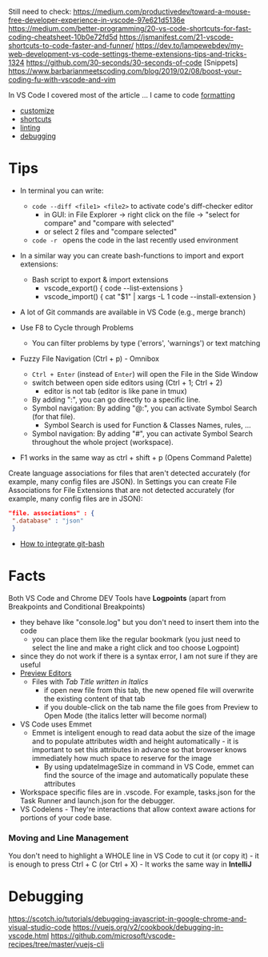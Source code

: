 Still need to check:
https://medium.com/productivedev/toward-a-mouse-free-developer-experience-in-vscode-97e621d5136e
https://medium.com/better-programming/20-vs-code-shortcuts-for-fast-coding-cheatsheet-10b0e72fd5d
https://jsmanifest.com/21-vscode-shortcuts-to-code-faster-and-funner/
https://dev.to/lampewebdev/my-web-development-vs-code-settings-theme-extensions-tips-and-tricks-1324
https://github.com/30-seconds/30-seconds-of-code [Snippets]
https://www.barbarianmeetscoding.com/blog/2019/02/08/boost-your-coding-fu-with-vscode-and-vim

In VS Code I covered most of the article … I came to code [formatting](https://github.com/microsoft/vscode-tips-and-tricks#code-formatting)
- [customize](./code.customize.md)
- [shortcuts](./code.shortcuts.md)
- [linting](./code.linting.md.md)
- [debugging](#debugging)

# Tips
- In terminal you can write:
  - ```code --diff <file1> <file2>``` to activate code's diff-checker editor
    - in GUI: in File Explorer -> right click on the file -> "select for compare" and "compare with selected"
    - or select 2 files and "compare selected"
  - ```code -r ``` opens the code in the last recently used environment
- In a similar way you can create bash-functions to import and export extensions:
  - Bash script to export & import extensions
  	- vscode_export() { code --list-extensions }
  	- vscode_import() { cat "$1" | xargs -L 1 code --install-extension }
- A lot of Git commands are available in VS Code (e.g., merge branch)

- Use F8 to Cycle through Problems
  - You can filter problems by type ('errors', 'warnings') or text matching

- Fuzzy File Navigation (Ctrl + p) - Omnibox
  - `Ctrl + Enter` (instead of `Enter`) will open the File in the Side Window
  - switch between open side editors using (Ctrl + 1; Ctrl + 2)
    - editor is not tab (editor is like pane in tmux)
  - By adding ":", you can go directly to a specific line.
  - Symbol navigation: By adding "@:", you can activate Symbol Search (for that file).
    - Symbol Search is used for Function & Classes Names, rules, ...
  - Symbol navigation: By adding "#", you can activate Symbol Search throughout the whole project (workspace).
- F1 works in the same way as ctrl + shift + p (Opens Command Palette)

Create language associations for files that aren't detected accurately (for example, many config files are JSON).
In Settings you can create File Associations for File Extensions that are not detected accurately (for example, many config files are in JSON):
```json
"file. associations" : {
 ".database" : "json"
 }
```

- [How to integrate git-bash](https://dev.to/simbo1905/how-to-integrate-git-bash-with-visual-studio-code-on-windows-3217)

# Facts
Both VS Code and Chrome DEV Tools have **Logpoints** (apart from Breakpoints and Conditional Breakpoints)
- they behave like "console.log" but you don't need to insert them into the code
  - you can place them like the regular bookmark (you just need to select the line and make a right click and too choose Logpoint)
- since they do not work if there is a syntax error, I am not sure if they are useful
- [Preview Editors](https://github.com/Microsoft/vscode-docs/blob/vnext/release-notes/June_2016.md#preview-editors)
  - Files with *Tab Title written in Italics*
    - if open new file from this tab, the new opened file will overwrite the existing content of that tab
    - if you double-click on the tab name the file goes from Preview to Open Mode (the italics letter will become normal)
- VS Code uses Emmet
  - Emmet is inteligent enough to read data aobut the size of the image and to populate attributes width and height automatically
		- it is important to set this attributes in advance so that browser knows immediately how much space to reserve for the image
    - By using updateImageSize in command in VS Code, emmet can find the source of the image and automatically populate these attributes
- Workspace specific files are in .vscode. For example, tasks.json for the Task Runner and launch.json for the debugger.
- VS Codelens - They're interactions that allow context aware actions for portions of your code base.

### Moving and Line Management
You don't need to highlight a WHOLE line in VS Code to cut it (or copy it)
	- it is enough to press Ctrl + C (or Ctrl + X)
	- It works the same way in **IntelliJ**

# Debugging
https://scotch.io/tutorials/debugging-javascript-in-google-chrome-and-visual-studio-code
https://vuejs.org/v2/cookbook/debugging-in-vscode.html
https://github.com/microsoft/vscode-recipes/tree/master/vuejs-cli
